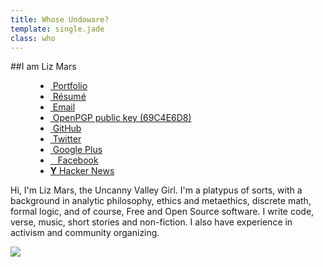```yaml
---
title: Whose Undoware?
template: single.jade
class: who
---
```


##I am Liz Mars

<div class="column-group gutters">


<div class="large-50 medium-100 small-100">

<menu>
<ul>
<li><a href="/portfolio/"><i class="icon-suitcase"></i>&nbsp;Portfolio</a></li>
<li><a href="/cv/"><i class="icon-file-text"></i>&nbsp;Résumé</a></li>
<li><a href="mailto:liz@undoware.net"><i class="icon-envelope"></i>&nbsp;Email</a></li>
<li><a href="liz-mars.txt"><i class="icon-key"></i>&nbsp;OpenPGP public key (69C4E6D8)</li>
<li><a href="/github/"><i class="icon-github-alt"></i>&nbsp;GitHub</a></li>
<li><a href="https://twitter.com/undoware/"><i class="icon-twitter"></i>&nbsp;Twitter</a></li>
<li><a href="https://plus.google.com/117975080165825944609/"><i class="icon-google-plus"></i>&nbsp;Google Plus</a></li>
<li><a href="https://facebook.com/poppy.runcible"><i class="icon-facebook"></i>&nbsp;&nbsp;&nbsp;Facebook</a></li>
<li><a href="https://news.ycombinator.com/user?id=undoware"/><strong>Y</strong>&nbsp;Hacker News</a></li>
</ul>

</menu>

<p>
Hi, I'm Liz Mars, the Uncanny Valley Girl. I'm a platypus of sorts, with a background in analytic philosophy, ethics and metaethics, discrete math, formal logic, and of course, Free and Open Source software. I write code, verse, music, short stories and non-fiction. I also have experience in activism and community organizing.  
</p>

</div>


</div>
<a href="/portfolio/"> <img src="https://undoware-cdn.appspot.com/raster/signature.png" style="max-width: 192px"> </a>
<link rel="me" href="https://plus.google.com/u/1/117975080165825944609"/>
